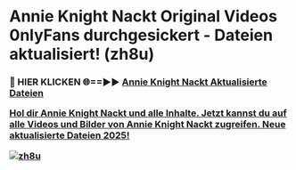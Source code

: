 # Annie Knight Nackt Original Videos 0nlyFans durchgesickert - Dateien aktualisiert! (zh8u)

<h3>🔴 HIER KLICKEN 🌐==►► <a href="https://tinyurl.com/h6vf6nb8" rel="nofollow">Annie Knight Nackt Aktualisierte Dateien

Hol dir Annie Knight Nackt und alle Inhalte. Jetzt kannst du auf alle Videos und Bilder von Annie Knight Nackt zugreifen. Neue aktualisierte Dateien 2025!

[![zh8u](https://i.imgur.com/sD4kR3V.gif)](https://tinyurl.com/h6vf6nb8)
